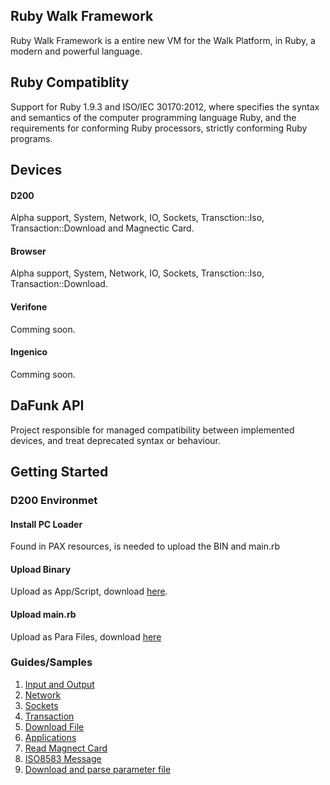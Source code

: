 ## Ruby Walk Framework

Ruby Walk Framework is a entire new VM for the Walk Platform, in Ruby, a modern and powerful language.


## Ruby Compatiblity
Support for Ruby 1.9.3 and ISO/IEC 30170:2012, where specifies the syntax and semantics of the computer programming language Ruby, and the requirements for conforming Ruby processors, strictly conforming Ruby programs.

## Devices
#### D200
Alpha support, System, Network, IO, Sockets, Transction::Iso, Transaction::Download and Magnectic Card.

#### Browser
Alpha support, System, Network, IO, Sockets, Transction::Iso, Transaction::Download.

#### Verifone
Comming soon.

#### Ingenico
Comming soon.

## DaFunk API

Project responsible for managed compatibility between implemented devices, and treat deprecated syntax or behaviour.

## Getting Started

### D200 Environmet

#### Install PC Loader

Found in PAX resources, is needed to upload the BIN and main.rb

#### Upload Binary

Upload as App/Script, download [here](https://dl.dropboxusercontent.com/u/436039/walk/pax/robot_rock-0.4.2.bin).

#### Upload main.rb

Upload as Para Files, download [here](https://dl.dropboxusercontent.com/u/436039/walk/pax/main.rb)

### Guides/Samples

1. [Input and Output](file.sample_input_output.html)
2. [Network](file.sample_network_gprs.html)
3. [Sockets](file.sample_sockt.html)
4. [Transaction](file.sample_transaction.html)
5. [Download File](file.sample_transaction_download_file.html)
6. [Applications](file.sample_transaction_download_application.html)
7. [Read Magnect Card](file.sample_read_magnect_card.html)
8. [ISO8583 Message](file.sample_message_iso8583.html)
9. [Download and parse parameter file](file.sample_transaction_download_parameter_file.html)